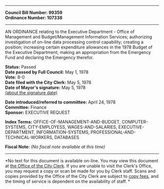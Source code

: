 * * * * *  
  
**Council Bill Number: [](#h0)[](#h2)99359**   
**Ordinance Number: 107338**  
  
* * * * *  
  
AN ORDINANCE relating to the Executive Department - Office of Management and Budget/Management Information Services; authorizing investigation of on-line data processing control capability; creating a position; increasing certain expenditure allowances in the 1978 Budget of the Executive Department; making an appropriation from the Emergency Fund and declaring the Emergency therefor.  
  
**Status:** Passed   
**Date passed by Full Council:** May 1, 1978   
**Vote:** 8-0   
**Date filed with the City Clerk:** May 5, 1978   
**Date of Mayor's signature:** May 5, 1978   
[(about the signature date)](/~public/approvaldate.htm)   
  
  
**Date introduced/referred to committee:** April 24, 1978   
**Committee:** Finance   
**Sponsor:** EXECUTIVE REQUEST   
  
**Index Terms:** OFFICE-OF-MANAGEMENT-AND-BUDGET, COMPUTER-SYSTEMS, CITY-EMPLOYESS, WAGES-AND-SALARIES, EXECUTIVE-DEPARTMENT, INFORMATION-SYSTEMS, PROFESSIONAL-AND-TECHNICAL-WORKERS, DATABASES  
  
**Fiscal Note:** *(No fiscal note available at this time)*  
  
* * * * *  
  
*No text for this document is available on-line. You may view this document at [the Office of the City Clerk](http://www.seattle.gov/leg/clerk/contactUs.htm). If you are unable to visit the Clerk's Office, you may request a copy or scan be made for you by Clerk staff. Scans and copies provided by the Office of the City Clerk are subject to [copy fees](http://clerk.seattle.gov/~public/clerkfees.htm), and the timing of service is dependent on the availability of staff. *  
  
  
